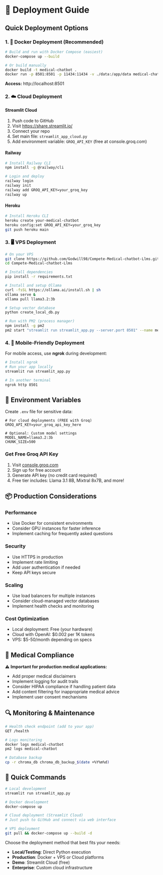 # 🚀 Deployment Guide

## Quick Deployment Options

### 1. 🐳 **Docker Deployment (Recommended)**

```bash
# Build and run with Docker Compose (easiest)
docker-compose up --build

# Or build manually
docker build -t medical-chatbot .
docker run -p 8501:8501 -p 11434:11434 -v ./data:/app/data medical-chatbot
```

**Access:** http://localhost:8501

### 2. ☁️ **Cloud Deployment**

#### **Streamlit Cloud**
1. Push code to GitHub
2. Visit https://share.streamlit.io/
3. Connect your repo
4. Set main file: `streamlit_app_cloud.py`
5. Add environment variable: `GROQ_API_KEY` (free at console.groq.com)

#### **Railway**
```bash
# Install Railway CLI
npm install -g @railway/cli

# Login and deploy
railway login
railway init
railway add GROQ_API_KEY=your_groq_key
railway up
```

#### **Heroku**
```bash
# Install Heroku CLI
heroku create your-medical-chatbot
heroku config:set GROQ_API_KEY=your_groq_key
git push heroku main
```

### 3. 🖥️ **VPS Deployment**

```bash
# On your VPS
git clone https://github.com/Godwill98/Compete-Medical-chatbot-Llms.git
cd Compete-Medical-chatbot-Llms

# Install dependencies
pip install -r requirements.txt

# Install and setup Ollama
curl -fsSL https://ollama.ai/install.sh | sh
ollama serve &
ollama pull llama3.2:3b

# Setup vector database
python create_local_db.py

# Run with PM2 (process manager)
npm install -g pm2
pm2 start "streamlit run streamlit_app.py --server.port 8501" --name medical-chatbot
```

### 4. 📱 **Mobile-Friendly Deployment**

For mobile access, use **ngrok** during development:

```bash
# Install ngrok
# Run your app locally
streamlit run streamlit_app.py

# In another terminal
ngrok http 8501
```

## 🔧 **Environment Variables**

Create `.env` file for sensitive data:

```env
# For cloud deployments (FREE with Groq)
GROQ_API_KEY=your_groq_api_key_here

# Optional: Custom model settings
MODEL_NAME=llama3.2:3b
CHUNK_SIZE=500
```

### **Get Free Groq API Key**
1. Visit [console.groq.com](https://console.groq.com/)
2. Sign up for free account
3. Generate API key (no credit card required)
4. Free tier includes: Llama 3.1 8B, Mixtral 8x7B, and more!

## 📦 **Production Considerations**

### **Performance**
- Use Docker for consistent environments
- Consider GPU instances for faster inference
- Implement caching for frequently asked questions

### **Security**
- Use HTTPS in production
- Implement rate limiting
- Add user authentication if needed
- Keep API keys secure

### **Scaling**
- Use load balancers for multiple instances
- Consider cloud-managed vector databases
- Implement health checks and monitoring

### **Cost Optimization**
- Local deployment: Free (your hardware)
- Cloud with OpenAI: $0.002 per 1K tokens
- VPS: $5-50/month depending on specs

## 🏥 **Medical Compliance**

⚠️ **Important for production medical applications:**

- Add proper medical disclaimers
- Implement logging for audit trails  
- Consider HIPAA compliance if handling patient data
- Add content filtering for inappropriate medical advice
- Implement user consent mechanisms

## 🔍 **Monitoring & Maintenance**

```bash
# Health check endpoint (add to your app)
GET /health

# Logs monitoring
docker logs medical-chatbot
pm2 logs medical-chatbot

# Database backup
cp -r chroma_db chroma_db_backup_$(date +%Y%m%d)
```

## 🚀 **Quick Commands**

```bash
# Local development
streamlit run streamlit_app.py

# Docker development
docker-compose up

# Cloud deployment (Streamlit Cloud)
# Just push to GitHub and connect via web interface

# VPS deployment
git pull && docker-compose up --build -d
```

Choose the deployment method that best fits your needs:
- **Local/Testing**: Direct Python execution
- **Production**: Docker + VPS or Cloud platforms
- **Demo**: Streamlit Cloud (free)
- **Enterprise**: Custom cloud infrastructure
